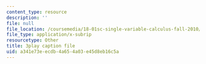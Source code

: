 ```yaml
---
content_type: resource
description: ''
file: null
file_location: /coursemedia/18-01sc-single-variable-calculus-fall-2010/a341e73eecdb4a654a03e45d8eb16c5a_PNTnmH6jsRI.srt
file_type: application/x-subrip
resourcetype: Other
title: 3play caption file
uid: a341e73e-ecdb-4a65-4a03-e45d8eb16c5a
---
```

